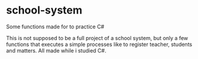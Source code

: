 # school-system
Some functions made for to practice C#

This is not supposed to be a full project of a school system, but only a few functions that executes a simple processes like to register teacher, students and matters. All made while i studied C#.
